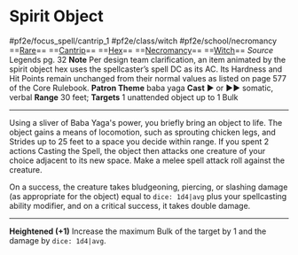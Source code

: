 # Spirit Object
#pf2e/focus_spell/cantrip_1 #pf2e/class/witch #pf2e/school/necromancy 
==[Rare](Rare.md)== ==[Cantrip](Cantrip.md)== ==[Hex](Hex.md)== ==[Necromancy](Necromancy.md)== ==[Witch](Witch.md)==
*Source* Legends pg. 32
**Note** Per design team clarification, an item animated by the spirit object hex uses the spellcaster’s spell DC as its AC. Its Hardness and Hit Points remain unchanged from their normal values as listed on page 577 of the Core Rulebook.
**Patron Theme** baba yaga
**Cast** ► or ►► somatic, verbal
**Range** 30 feet; **Targets** 1 unattended object up to 1 Bulk

---
Using a sliver of Baba Yaga's power, you briefly bring an object to life. The object gains a means of locomotion, such as sprouting chicken legs, and Strides up to 25 feet to a space you decide within range. If you spent 2 actions Casting the Spell, the object then attacks one creature of your choice adjacent to its new space. Make a melee spell attack roll against the creature.

On a success, the creature takes bludgeoning, piercing, or slashing damage (as appropriate for the object) equal to `dice: 1d4|avg` plus your spellcasting ability modifier, and on a critical success, it takes double damage.

<hr>

**Heightened (+1)** Increase the maximum Bulk of the target by 1 and the damage by `dice: 1d4|avg`.